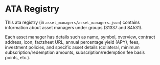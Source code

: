 # ATA Registry

This ata registry (in `asset_managers/asset_managers.json`) contains information about asset managers under groups (31337 and 84531).

Each asset manager has details such as name, symbol, overview, contract address, icon, factsheet URL, annual percentage yield (APY), fees, investment policies, and specific asset details (collateral, minimum subscription/redemption amounts, subscription/redemption fee basis points, etc.).
